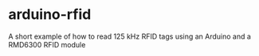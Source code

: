 arduino-rfid
============

A short example of how to read 125 kHz RFID tags using an Arduino and a RMD6300 RFID module